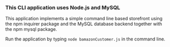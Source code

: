 ### This CLI application uses Node.js and MySQL
This application implements a simple command line based storefront using the npm inquirer package and the MySQL database backend together with the npm mysql package.

Run the application by typing `node bamazonCustomer.js` in the command line.
